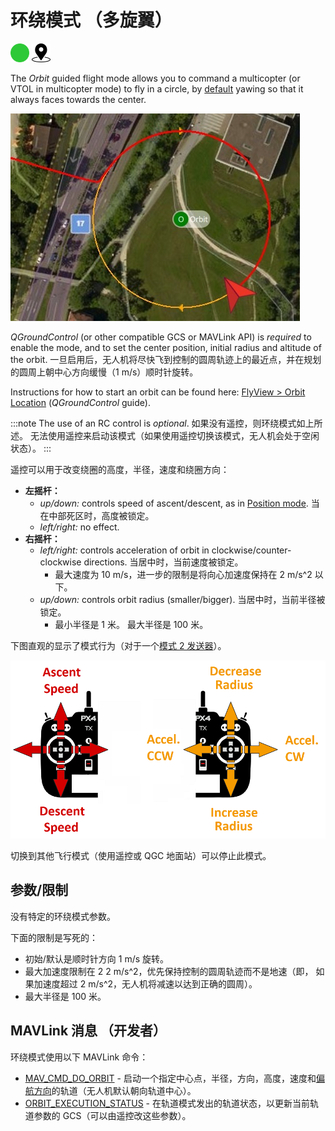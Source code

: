 # 环绕模式 （多旋翼）

[<img src="../../assets/site/difficulty_easy.png" title="易于飞行" width="30px" />](../getting_started/flight_modes.md#key_difficulty)&nbsp;[<img src="../../assets/site/position_fixed.svg" title="需要定位修复（例如 GPS）" width="30px" />](../getting_started/flight_modes.md#key_position_fixed)

The *Orbit* guided flight mode allows you to command a multicopter (or VTOL in multicopter mode) to fly in a circle, by [default](https://mavlink.io/en/messages/common.html#ORBIT_YAW_BEHAVIOUR) yawing so that it always faces towards the center.

![轨道模式 - 多旋翼](../../assets/flying/orbit.jpg)

*QGroundControl* (or other compatible GCS or MAVLink API) is *required* to enable the mode, and to set the center position, initial radius and altitude of the orbit. 一旦启用后，无人机将尽快飞到控制的圆周轨迹上的最近点，并在规划的圆周上朝中心方向缓慢（1 m/s）顺时针旋转。

Instructions for how to start an orbit can be found here: [FlyView > Orbit Location](https://docs.qgroundcontrol.com/en/FlyView/FlyView.html#orbit) (*QGroundControl* guide).

:::note
The use of an RC control is *optional*. 如果没有遥控，则环绕模式如上所述。 无法使用遥控来启动该模式（如果使用遥控切换该模式，无人机会处于空闲状态）。
:::

遥控可以用于改变绕圈的高度，半径，速度和绕圈方向：
- **左摇杆：**
  - *up/down:* controls speed of ascent/descent, as in [Position mode](../flight_modes/position_mc.md). 当在中部死区时，高度被锁定。
  - *left/right:* no effect.
- **右摇杆：**
  - *left/right:* controls acceleration of orbit in clockwise/counter-clockwise directions. 当居中时，当前速度被锁定。
    - 最大速度为 10 m/s，进一步的限制是将向心加速度保持在 2 m/s^2 以下。
  - *up/down:* controls orbit radius (smaller/bigger).  当居中时，当前半径被锁定。
    - 最小半径是 1 米。 最大半径是 100 米。

下图直观的显示了模式行为（对于一个[模式 2 发送器](../getting_started/rc_transmitter_receiver.md#transmitter_modes)）。

![轨道模式 - 多旋翼](../../assets/flight_modes/orbit_MC.png)

切换到其他飞行模式（使用遥控或 QGC 地面站）可以停止此模式。


## 参数/限制

没有特定的环绕模式参数。

下面的限制是写死的：
- 初始/默认是顺时针方向 1 m/s 旋转。
- 最大加速度限制在 2 2 m/s^2，优先保持控制的圆周轨迹而不是地速（即， 如果加速度超过 2  m/s^2，无人机将减速以达到正确的圆周）。
- 最大半径是 100 米。


## MAVLink 消息 （开发者）

环绕模式使用以下 MAVLink 命令：

- [MAV_CMD_DO_ORBIT](https://mavlink.io/en/messages/common.html#MAV_CMD_DO_ORBIT) - 启动一个指定中心点，半径，方向，高度，速度和[偏航方向](https://mavlink.io/en/messages/common.html#ORBIT_YAW_BEHAVIOUR)的轨道（无人机默认朝向轨道中心）。
- [ORBIT_EXECUTION_STATUS](https://mavlink.io/en/messages/common.html#ORBIT_EXECUTION_STATUS) - 在轨道模式发出的轨道状态，以更新当前轨道参数的 GCS（可以由遥控改这些参数）。
